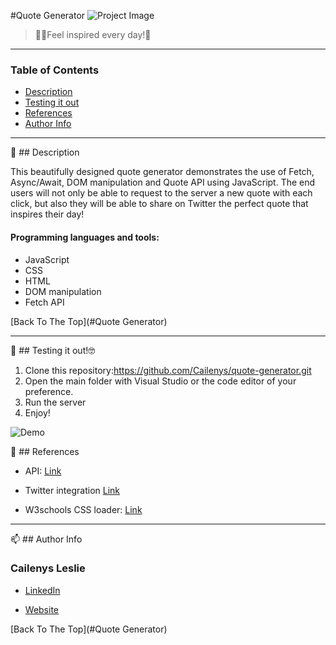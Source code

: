 #Quote Generator
![Project Image](https://trello.com/1/cards/633c432cd400ad00dfd55ddb/attachments/633c43525673c200fb22f42c/download/Quote-n1.jpg)

> 💁‍♀️Feel inspired every day!🫶

---

### Table of Contents

- [Description](#description)
- [Testing it out](#Testing-it-out)
- [References](#references)
- [Author Info](#author-info)

---

📝 ## Description

This beautifully designed quote generator demonstrates the use of Fetch, Async/Await,  DOM manipulation and Quote API using JavaScript.  The end users will not only be able to request to the server a new quote with each click, but also they will be able to share on Twitter the perfect quote that inspires their day!

#### Programming languages and tools:

- JavaScript
- CSS
- HTML
- DOM manipulation
- Fetch API


[Back To The Top](#Quote Generator)

---

🚀 ## Testing it out!🤓

1. Clone this repository:https://github.com/Cailenys/quote-generator.git
2. Open the main folder with Visual Studio or the code editor of your preference.
3. Run the server
4. Enjoy!

![Demo](https://trello.com/1/cards/633c432cd400ad00dfd55ddb/attachments/633dc654e2e559059e70c64b/download/Quote-generator-gif.gif)

📖 ## References

- API: [Link](https://jacintodesign.github.io/quotes-api/data/quotes.json)

- Twitter integration [Link](https://twitter.com/intent/tweet)

- W3schools CSS loader: [Link](https://www.w3schools.com/howto/howto_css_loader.asp)

---

📫 ## Author Info

### Cailenys Leslie

- [LinkedIn](https://www.linkedin.com/in/cailenysleslie/)

- [Website](https://cailenysleslie.com/)

[Back To The Top](#Quote Generator)




